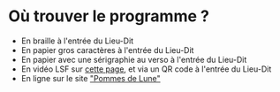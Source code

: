 # Où trouver le programme ?

- En braille à l'entrée du Lieu-Dit
- En papier gros caractères à l'entrée du Lieu-Dit
- En papier avec une sérigraphie au verso à l'entrée du Lieu-Dit
- En vidéo LSF sur [cette page](prog-lsf.md), et via un QR code à l'entrée du Lieu-Dit
- En ligne sur le site ["Pommes de Lune"](https://pommesdelune.fr/place/2-le-lieu-dit)